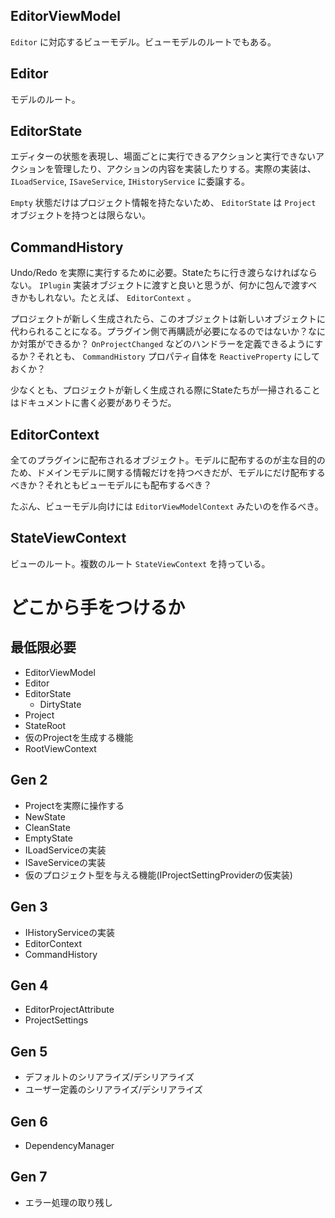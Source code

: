 
## EditorViewModel

`Editor` に対応するビューモデル。ビューモデルのルートでもある。

## Editor

モデルのルート。

## EditorState

エディターの状態を表現し、場面ごとに実行できるアクションと実行できないアクションを管理したり、アクションの内容を実装したりする。実際の実装は、 `ILoadService`, `ISaveService`, `IHistoryService` に委譲する。

`Empty` 状態だけはプロジェクト情報を持たないため、 `EditorState` は `Project` オブジェクトを持つとは限らない。

## CommandHistory

Undo/Redo を実際に実行するために必要。Stateたちに行き渡らなければならない。 `IPlugin` 実装オブジェクトに渡すと良いと思うが、何かに包んで渡すべきかもしれない。たとえば、 `EditorContext` 。

プロジェクトが新しく生成されたら、このオブジェクトは新しいオブジェクトに代わられることになる。プラグイン側で再購読が必要になるのではないか？なにか対策ができるか？ `OnProjectChanged` などのハンドラーを定義できるようにするか？それとも、 `CommandHistory` プロパティ自体を `ReactiveProperty` にしておくか？

少なくとも、プロジェクトが新しく生成される際にStateたちが一掃されることはドキュメントに書く必要がありそうだ。

## EditorContext

全てのプラグインに配布されるオブジェクト。モデルに配布するのが主な目的のため、ドメインモデルに関する情報だけを持つべきだが、モデルにだけ配布するべきか？それともビューモデルにも配布するべき？

たぶん、ビューモデル向けには `EditorViewModelContext` みたいのを作るべき。

## StateViewContext

ビューのルート。複数のルート `StateViewContext` を持っている。

# どこから手をつけるか

## 最低限必要

* EditorViewModel
* Editor
* EditorState
    * DirtyState
* Project
* StateRoot
* 仮のProjectを生成する機能
* RootViewContext

## Gen 2

* Projectを実際に操作する
* NewState
* CleanState
* EmptyState
* ILoadServiceの実装
* ISaveServiceの実装
* 仮のプロジェクト型を与える機能(IProjectSettingProviderの仮実装)

## Gen 3

* IHistoryServiceの実装
* EditorContext
* CommandHistory

## Gen 4

* EditorProjectAttribute
* ProjectSettings

## Gen 5

* デフォルトのシリアライズ/デシリアライズ
* ユーザー定義のシリアライズ/デシリアライズ

## Gen 6

* DependencyManager

## Gen 7

* エラー処理の取り残し